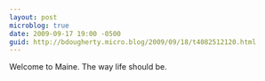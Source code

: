 ```yaml
---
layout: post
microblog: true
date: 2009-09-17 19:00 -0500
guid: http://bdougherty.micro.blog/2009/09/18/t4082512120.html
---
```

Welcome to Maine. The way life should be.
